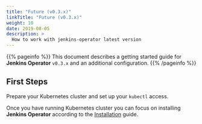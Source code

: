 ```yaml
---
title: "Future (v0.3.x)"
linkTitle: "Future (v0.3.x)"
weight: 10
date: 2019-08-05
description: >
  How to work with jenkins-operator latest version
---
```


{{% pageinfo %}}
This document describes a getting started guide for **Jenkins Operator** `v0.3.x` and an additional configuration.
{{% /pageinfo %}}

## First Steps

Prepare your Kubernetes cluster and set up your `kubectl` access.

Once you have running Kubernetes cluster you can focus on installing **Jenkins Operator** according to the [Installation](/docs/installation/) guide.
